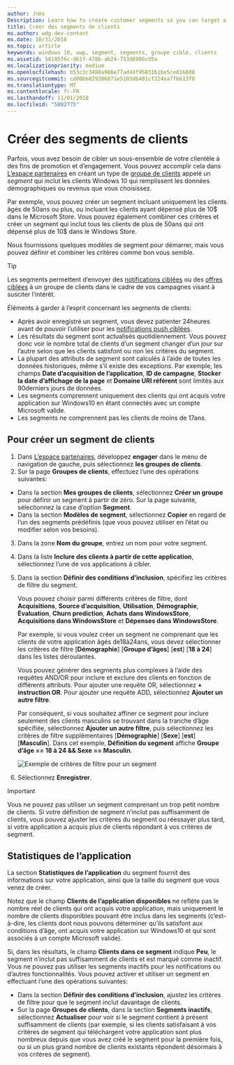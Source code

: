 ```yaml
---
author: JnHs
Description: Learn how to create customer segments so you can target a subset of your customer base for promotional or engagement purposes.
title: Créer des segments de clients
ms.author: wdg-dev-content
ms.date: 10/31/2018
ms.topic: article
keywords: windows 10, uwp, segment, segments, groupe ciblé, clients
ms.assetid: 58185f6c-d61f-478b-ab24-753d8986cd5a
ms.localizationpriority: medium
ms.openlocfilehash: b53c3c3480a986e77ad44f95831b1be5ce016808
ms.sourcegitcommit: cd00bb829306871e5103db481cf224ea7fb613f0
ms.translationtype: MT
ms.contentlocale: fr-FR
ms.lasthandoff: 11/01/2018
ms.locfileid: "5882775"
---
```

# <a name="create-customer-segments"></a>Créer des segments de clients

Parfois, vous avez besoin de cibler un sous-ensemble de votre clientèle à des fins de promotion et d’engagement. Vous pouvez accomplir cela dans [L’espace partenaires](https://partner.microsoft.com/dashboard) en créant un type de [groupe de clients](create-customer-groups.md) appelé un *segment* qui inclut les clients Windows 10 qui remplissent les données démographiques ou revenus que vous choisissez.

Par exemple, vous pouvez créer un segment incluant uniquement les clients âgés de 50ans ou plus, ou incluant les clients ayant dépensé plus de 10$ dans le Microsoft Store. Vous pouvez également combiner ces critères et créer un segment qui inclut tous les clients de plus de 50ans qui ont dépensé plus de 10$ dans le Windows Store. 

Nous fournissons quelques modèles de segment pour démarrer, mais vous pouvez définir et combiner les critères comme bon vous semble.

> [!TIP]
> Les segments permettent d’envoyer des [notifications ciblées](send-push-notifications-to-your-apps-customers.md) ou des [offres ciblées](use-targeted-offers-to-maximize-engagement-and-conversions.md) à un groupe de clients dans le cadre de vos campagnes visant à susciter l’intérêt.

Éléments à garder à l’esprit concernant les segments de clients:
- Après avoir enregistré un segment, vous devez patienter 24heures avant de pouvoir l’utiliser pour les [notifications push ciblées](send-push-notifications-to-your-apps-customers.md).
- Les résultats du segment sont actualisés quotidiennement. Vous pouvez donc voir le nombre total de clients d’un segment changer d’un jour sur l’autre selon que les clients satisfont ou non les critères du segment.
- La plupart des attributs de segment sont calculés à l’aide de toutes les données historiques, même s’il existe des exceptions. Par exemple, les champs **Date d’acquisition de l’application**, **ID de campagne**, **Stocker la date d’affichage de la page** et **Domaine URI référent** sont limités aux 90derniers jours de données.
- Les segments comprennent uniquement des clients qui ont acquis votre application sur Windows10 en étant connectés avec un compte Microsoft valide. 
- Les segments ne comprennent pas les clients de moins de 17ans.

## <a name="to-create-a-customer-segment"></a>Pour créer un segment de clients

1.  Dans [L’espace partenaires](https://partner.microsoft.com/dashboard), développez **engager** dans le menu de navigation de gauche, puis sélectionnez **les groupes de clients**.
2.  Sur la page **Groupes de clients**, effectuez l’une des opérations suivantes:
 - Dans la section **Mes groupes de clients**, sélectionnez **Créer un groupe** pour définir un segment à partir de zéro. Sur la page suivante, sélectionnez la case d’option **Segment**.
 - Dans la section **Modèles de segment**, sélectionnez **Copier** en regard de l’un des segments prédéfinis (que vous pouvez utiliser en l’état ou modifier selon vos besoins).
3.  Dans la zone **Nom du groupe**, entrez un nom pour votre segment.
4.  Dans la liste **Inclure des clients à partir de cette application**, sélectionnez l’une de vos applications à cibler.
5.  Dans la section **Définir des conditions d’inclusion**, spécifiez les critères de filtre du segment.

    Vous pouvez choisir parmi différents critères de filtre, dont **Acquisitions**, **Source d’acquisition**, **Utilisation**, **Démographie**, **Évaluation**, **Churn prediction**, **Achats dans WindowsStore**, **Acquisitions dans WindowsStore** et **Dépenses dans WindowsStore**.

    Par exemple, si vous voulez créer un segment ne comprenant que les clients de votre application âgés de18à24ans, vous devez sélectionner les critères de filtre [**Démographie**] [**Groupe d’âges**] [**est**] [**18 à 24**] dans les listes déroulantes.

    Vous pouvez générer des segments plus complexes à l’aide des requêtes AND/OR pour inclure et exclure des clients en fonction de différents attributs. Pour ajouter une requête OR, sélectionnez **+ instruction OR**. Pour ajouter une requête ADD, sélectionnez **Ajouter un autre filtre**.

    Par conséquent, si vous souhaitez affiner ce segment pour inclure seulement des clients masculins se trouvant dans la tranche d’âge spécifiée, sélectionnez **Ajouter un autre filtre**, puis sélectionnez les critères de filtre supplémentaires [**Démographie**] [**Sexe**] [**est**] [**Masculin**]. Dans cet exemple, **Définition du segment** affiche **Groupe d’âge == 18 à 24 &amp;&amp; Sexe == Masculin**.

    ![Exemple de critères de filtre pour un segment](images/create-segment-inclusions.png)
6. Sélectionnez **Enregistrer**.

> [!IMPORTANT]
> Vous ne pouvez pas utiliser un segment comprenant un trop petit nombre de clients. Si votre définition de segment n’inclut pas suffisamment de clients, vous pouvez ajuster les critères du segment ou réessayer plus tard, si votre application a acquis plus de clients répondant à vos critères de segment.


## <a name="app-statistics"></a>Statistiques de l’application

La section **Statistiques de l’application** du segment fournit des informations sur votre application, ainsi que la taille du segment que vous venez de créer.

Notez que le champ **Clients de l’application disponibles** ne reflète pas le nombre réel de clients qui ont acquis votre application, mais uniquement le nombre de clients disponibles pouvant être inclus dans les segments (c’est-à-dire, les clients dont nous pouvons déterminer qu’ils satisfont aux conditions d’âge, ont acquis votre application sur Windows10 et qui sont associés à un compte Microsoft valide).

Si, dans les résultats, le champ **Clients dans ce segment** indique **Peu**, le segment n’inclut pas suffisamment de clients et est marqué comme inactif. Vous ne pouvez pas utiliser les segments inactifs pour les notifications ou d’autres fonctionnalités. Vous pouvez activer et utiliser un segment en effectuant l’une des opérations suivantes:

- Dans la section **Définir des conditions d’inclusion**, ajustez les critères de filtre pour que le segment inclut davantage de clients.
- Sur la page **Groupes de clients**, dans la section **Segments inactifs**, sélectionnez **Actualiser** pour voir si le segment contient à présent suffisamment de clients (par exemple, si les clients satisfaisant à vos critères de segment qui téléchargent votre application sont plus nombreux depuis que vous avez créé le segment pour la première fois, ou si un plus grand nombre de clients existants répondent désormais à vos critères de segment).

